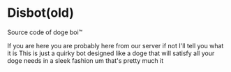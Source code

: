# Disbot(old)
Source code of doge boi™

If you are here you are probably here from our server if not I'll tell you what it is
This is just a quirky bot designed like a doge that will satisfy all your doge needs in a sleek fashion
um that's pretty much it

